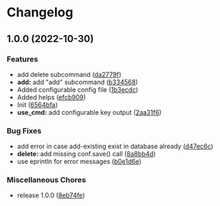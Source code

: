 # Changelog

## 1.0.0 (2022-10-30)


### Features

* add delete subcommand ([da2779f](https://github.com/blkgoose/saint-peter/commit/da2779f3fd2c48be1087464aaa39410d35b7f2ec))
* **add:** add "add" subcommand ([b334568](https://github.com/blkgoose/saint-peter/commit/b3345688b24721bee45d8d1abb78a1ba423df760))
* Added configurable config file ([1b3ecdc](https://github.com/blkgoose/saint-peter/commit/1b3ecdce898e647e6698af4982649d92045d77e5))
* Added helps ([efcb909](https://github.com/blkgoose/saint-peter/commit/efcb90918a713d049fa59647faedf486d2dbb16c))
* Init ([6564bfa](https://github.com/blkgoose/saint-peter/commit/6564bfa5c2deaf5c4b7872c4e1cd0b767684b0cd))
* **use_cmd:** add configurable key output ([2aa31f6](https://github.com/blkgoose/saint-peter/commit/2aa31f6ecff5cb21e8acebe0e81852cc0f651256))


### Bug Fixes

* add error in case add-existing exist in database already ([d47ec6c](https://github.com/blkgoose/saint-peter/commit/d47ec6c1de85106e528239dad1cc1825cdf11bb1))
* **delete:** add missing conf.save() call ([8a8bb4d](https://github.com/blkgoose/saint-peter/commit/8a8bb4d1440e70de6e75cfded6c6db51d9a5dd42))
* use eprintln for error messages ([b0e1d6e](https://github.com/blkgoose/saint-peter/commit/b0e1d6e00d46d545d69b8621cdf18d33e0733d13))


### Miscellaneous Chores

* release 1.0.0 ([8eb74fe](https://github.com/blkgoose/saint-peter/commit/8eb74fe66b3aed422b3ea26d9b2bcfff7cd8bcbb))
